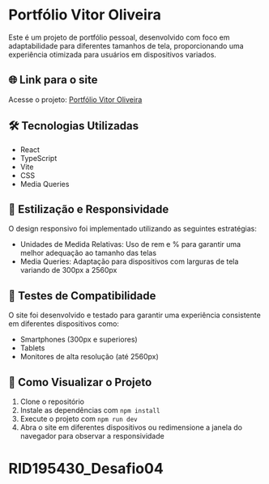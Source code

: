 # Portfólio Vitor Oliveira

Este é um projeto de portfólio pessoal, desenvolvido com foco em adaptabilidade para diferentes tamanhos de tela, proporcionando uma experiência otimizada para usuários em dispositivos variados.

## 🌐 Link para o site

Acesse o projeto: [Portfólio Vitor Oliveira](https://seu-link-aqui.com)

## 🛠️ Tecnologias Utilizadas

- React
- TypeScript
- Vite
- CSS
- Media Queries

## 📐 Estilização e Responsividade

O design responsivo foi implementado utilizando as seguintes estratégias:

- Unidades de Medida Relativas: Uso de rem e % para garantir uma melhor adequação ao tamanho das telas
- Media Queries: Adaptação para dispositivos com larguras de tela variando de 300px a 2560px

## 📱 Testes de Compatibilidade

O site foi desenvolvido e testado para garantir uma experiência consistente em diferentes dispositivos como:

- Smartphones (300px e superiores)
- Tablets
- Monitores de alta resolução (até 2560px)

## 🚀 Como Visualizar o Projeto

1. Clone o repositório
2. Instale as dependências com `npm install`
3. Execute o projeto com `npm run dev`
4. Abra o site em diferentes dispositivos ou redimensione a janela do navegador para observar a responsividade

# RID195430_Desafio04
